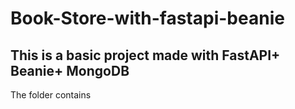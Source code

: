 # Book-Store-with-fastapi-beanie
## This is a basic project made with FastAPI+ Beanie+ MongoDB

The folder contains 

